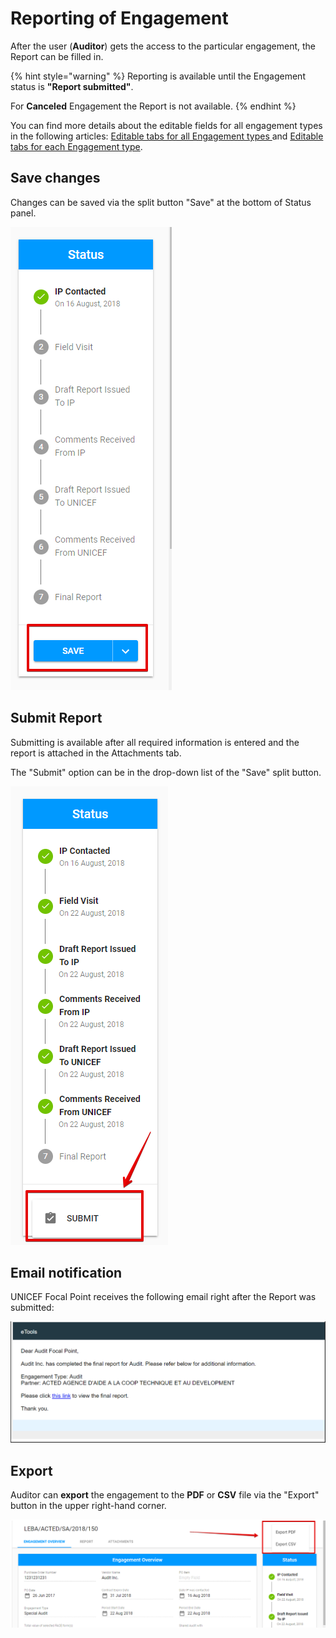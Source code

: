 # Reporting of Engagement

After the user \(**Auditor**\) gets the access to the particular engagement, the Report can be filled in.

{% hint style="warning" %}
Reporting is available until the Engagement status is **"Report submitted"**. 

For **Canceled** Engagement the Report is not available.
{% endhint %}

You can find more details about the editable fields for all engagement types in the following articles: [Editable tabs for all Engagement types ](editable-tabs-for-all-engagements-types.md)and [Editable tabs for each Engagement type](editable-tabs-for-each-engagement-type/).

## Save changes

Changes can be saved via the split button "Save" at the bottom of Status panel.

![Save button](../../../.gitbook/assets/36.png)

## Submit Report

Submitting is available after all required information is entered and the report is attached in the Attachments tab.

The "Submit" option can be in the drop-down list of the "Save" split button.  

![Submit button](../../../.gitbook/assets/37.png)

## **Email notification**

UNICEF Focal Point receives the following email right after the Report was submitted:

![Email for the final report completion](../../../.gitbook/assets/38.png)

## **Export** 

Auditor can **export** the engagement to the **PDF** or **CSV** file via the "Export" button in the upper right-hand corner.

![Export options](../../../.gitbook/assets/49.png)

